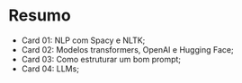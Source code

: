 # Resumo
 - Card 01: NLP com Spacy e NLTK;
 - Card 02: Modelos transformers, OpenAI e Hugging Face;
 - Card 03: Como estruturar um bom prompt;
 - Card 04: LLMs;